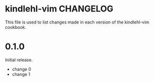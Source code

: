 # kindlehl-vim CHANGELOG

This file is used to list changes made in each version of the kindlehl-vim cookbook.

# 0.1.0

Initial release.

- change 0
- change 1

